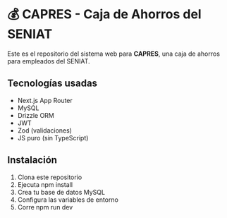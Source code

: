 # 💰 CAPRES - Caja de Ahorros del SENIAT

Este es el repositorio del sistema web para **CAPRES**, una caja de ahorros para empleados del SENIAT.

## Tecnologías usadas

- Next.js App Router
- MySQL
- Drizzle ORM
- JWT
- Zod (validaciones)
- JS puro (sin TypeScript)

## Instalación

1. Clona este repositorio
2. Ejecuta npm install
3. Crea tu base de datos MySQL
4. Configura las variables de entorno
5. Corre npm run dev

